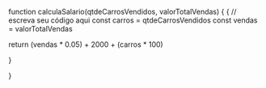 function calculaSalario(qtdeCarrosVendidos, valorTotalVendas) {
 {
 // escreva seu código aqui
 const carros = qtdeCarrosVendidos
 const vendas = valorTotalVendas 
 
 return (vendas * 0.05) + 2000 + (carros * 100)

 

}

}